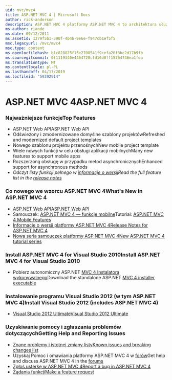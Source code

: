 ```yaml
---
uid: mvc/mvc4
title: ASP.NET MVC 4 | Microsoft Docs
author: rick-anderson
description: ASP.NET MVC 4 platformy ASP.NET MVC 4 to architektura służąca do tworzenia skalowalnych, oparte na standardach aplikacji sieci web przy użyciu wzorców projektowych sprawdzone oraz dzięki możliwościom AS...
ms.author: riande
ms.date: 09/12/2011
ms.assetid: 1279f5b1-390f-4b4b-9e6e-f947cb1ef5f5
msc.legacyurl: /mvc/mvc4
msc.type: content
ms.openlocfilehash: b1c828825f15e2708541f9cefa20f3bc2d17b9fb
ms.sourcegitcommit: 0f1119340e4464720cfd16d0ff15764746ea1fea
ms.translationtype: MT
ms.contentlocale: pl-PL
ms.lasthandoff: 04/17/2019
ms.locfileid: "59392914"
---
```

# <a name="aspnet-mvc-4"></a><span data-ttu-id="dd656-103">ASP.NET MVC 4</span><span class="sxs-lookup"><span data-stu-id="dd656-103">ASP.NET MVC 4</span></span>

### <a name="top-features"></a><span data-ttu-id="dd656-104">Najważniejsze funkcje</span><span class="sxs-lookup"><span data-stu-id="dd656-104">Top Features</span></span>

- <span data-ttu-id="dd656-105">ASP.NET Web API</span><span class="sxs-lookup"><span data-stu-id="dd656-105">ASP.NET Web API</span></span>
- <span data-ttu-id="dd656-106">Odświeżony i zmodernizowane domyślne szablony projektów</span><span class="sxs-lookup"><span data-stu-id="dd656-106">Refreshed and modernized default project templates</span></span>
- <span data-ttu-id="dd656-107">Nowego szablonu projektu przenośnych</span><span class="sxs-lookup"><span data-stu-id="dd656-107">New mobile project template</span></span>
- <span data-ttu-id="dd656-108">Wiele nowych funkcji w celu obsługi aplikacji mobilnych</span><span class="sxs-lookup"><span data-stu-id="dd656-108">Many new features to support mobile apps</span></span>
- <span data-ttu-id="dd656-109">Rozszerzoną obsługę w przypadku metod asynchronicznych</span><span class="sxs-lookup"><span data-stu-id="dd656-109">Enhanced support for asynchronous methods</span></span>
- <span data-ttu-id="dd656-110">*Odczyt listy funkcji pełnego w [informacje o wersji](../whitepapers/mvc4-release-notes.md)*</span><span class="sxs-lookup"><span data-stu-id="dd656-110">*Read the full feature list in the [release notes](../whitepapers/mvc4-release-notes.md)*</span></span>


### <a name="whats-new-in-aspnet-mvc-4"></a><span data-ttu-id="dd656-111">Co nowego we wzorcu ASP.NET MVC 4</span><span class="sxs-lookup"><span data-stu-id="dd656-111">What's New in ASP.NET MVC 4</span></span>

- [<span data-ttu-id="dd656-112">ASP.NET Web API</span><span class="sxs-lookup"><span data-stu-id="dd656-112">ASP.NET Web API</span></span>](../web-api/index.md)
- <span data-ttu-id="dd656-113">Samouczek: [ASP.NET MVC 4 — funkcje mobilne](overview/older-versions/aspnet-mvc-4-mobile-features.md)</span><span class="sxs-lookup"><span data-stu-id="dd656-113">Tutorial: [ASP.NET MVC 4 Mobile Features](overview/older-versions/aspnet-mvc-4-mobile-features.md)</span></span>
- [<span data-ttu-id="dd656-114">Informacje o wersji platformy ASP.NET MVC 4</span><span class="sxs-lookup"><span data-stu-id="dd656-114">Release Notes for ASP.NET MVC 4</span></span>](../whitepapers/mvc4-release-notes.md)
- [<span data-ttu-id="dd656-115">Nowa seria samouczek platformy ASP.NET MVC 4</span><span class="sxs-lookup"><span data-stu-id="dd656-115">New ASP.NET MVC 4 tutorial series</span></span>](overview/older-versions/getting-started-with-aspnet-mvc4/intro-to-aspnet-mvc-4.md)


### <a name="install-aspnet-mvc-4-for-visual-studio-2010"></a><span data-ttu-id="dd656-116">Install ASP.NET MVC 4 for Visual Studio 2010</span><span class="sxs-lookup"><span data-stu-id="dd656-116">Install ASP.NET MVC 4 for Visual Studio 2010</span></span>

- <span data-ttu-id="dd656-117">Pobierz autonomiczny ASP.NET [MVC 4 Instalatora wykonywalnego](https://www.microsoft.com/download/details.aspx?id=30683)</span><span class="sxs-lookup"><span data-stu-id="dd656-117">Download the standalone ASP.NET [MVC 4 installer executable](https://www.microsoft.com/download/details.aspx?id=30683)</span></span>


### <a name="install-visual-studio-2012-includes-aspnet-mvc-4"></a><span data-ttu-id="dd656-118">Instalowanie programu Visual Studio 2012 (w tym ASP.NET MVC 4)</span><span class="sxs-lookup"><span data-stu-id="dd656-118">Install Visual Studio 2012 (includes ASP.NET MVC 4)</span></span>

- [<span data-ttu-id="dd656-119">Visual Studio 2012 Ultimate</span><span class="sxs-lookup"><span data-stu-id="dd656-119">Visual Studio 2012 Ultimate</span></span>](https://go.microsoft.com/fwlink/?linkid=247148)


### <a name="getting-help-and-reporting-issues"></a><span data-ttu-id="dd656-120">Uzyskiwanie pomocy i zgłaszania problemów dotyczących</span><span class="sxs-lookup"><span data-stu-id="dd656-120">Getting Help and Reporting Issues</span></span>

- [<span data-ttu-id="dd656-121">Znane problemy i istotnej zmiany listy</span><span class="sxs-lookup"><span data-stu-id="dd656-121">Known issues and breaking changes list</span></span>](../whitepapers/mvc4-release-notes.md#_Toc303253815)
- <span data-ttu-id="dd656-122">Uzyskaj Pomoc i omawiania platformy ASP.NET MVC 4 w [forów](https://forums.asp.net/1146.aspx)</span><span class="sxs-lookup"><span data-stu-id="dd656-122">Get help and discuss ASP.NET MVC 4 in the [forums](https://forums.asp.net/1146.aspx)</span></span>
- [<span data-ttu-id="dd656-123">Zgłoś usterkę w ASP.NET MVC 4</span><span class="sxs-lookup"><span data-stu-id="dd656-123">Report a bug in ASP.NET MVC 4</span></span>](https://github.com/aspnet/AspNetWebStack/issues)
- [<span data-ttu-id="dd656-124">Żądania funkcji</span><span class="sxs-lookup"><span data-stu-id="dd656-124">Make a feature request</span></span>](http://aspnet.uservoice.com/forums/41201-asp-net-mvc)
